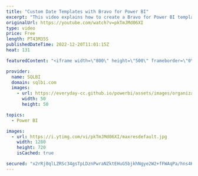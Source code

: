 ```yaml
---
title: "Custom Date Templates with Bravo for Power BI"
excerpt: "This video explains how to create a Bravo for Power BI template to customize a Date table and the related Time Intelligence measures created by the tool.\r Article and download: https://sql.bi/779793?aff=yt\r \r Bravo for Power BI: https://bravo.bi/?aff=yt\r How to learn DAX: https://www.sqlbi.com/guides/dax/?aff=yt"
originalUrl: https://youtube.com/watch?v=pkTmJMd06XI
type: video
price: Free
length: PT43M35S
publishedDateTime: 2022-12-20T11:01:15Z
heat: 131

featuredContent: "<iframe width=\"800\" height=\"500\" frameborder=\"0\" src=\"https://www.youtube.com/embed/pkTmJMd06XI\" allow=\"accelerometer; autoplay; encrypted-media; gyroscope; picture-in-picture\" allowfullscreen></iframe>"

provider:
  name: SQLBI
  domain: sqlbi.com
  images:
    - url: https://everyday-cc.github.io/powerbi/assets/images/organizations/sqlbi.com-50x50.jpg
      width: 50
      height: 50

topics:
  - Power BI

images:
  - url: https://i.ytimg.com/vi/pkTmJMd06XI/maxresdefault.jpg
    width: 1280
    height: 720
    isCached: true

secured: "x2rRj0qlLZRSc34gsTpLDznPwraNZktEHuG5bjkhNgye2W2+fFWAqPa/hns4Kqyniw1w97BjKbfEgkhAqpNwEo9Cfu+8BkGQHYrBXWB8w1vC7Dwtrz8Diy83ICRt2Mjn33hdxmDrfcA0DYmlBQzDFs4VxyL4JEIa8mfmiIfKemNIUCJ1gtSXf0hjIAXCxXVAIgKVX9V3mX7m0BIYS7kXtI1naFDvpATet5vtKk8CDCClDHpiz5zPoeOicw0E8ysAlYRZRL+sfbzUJ/DcZu9hvcM+GDYwNQ94EWc/TSS3aMkvA7/YC0xApSrUDk4wc6PAkbeG9566Y/BjyZaErlAMDayq4oaNizJXBGtJX3puAEwArDCnsiUw6PTrB6w70nQsaT3bUzdVaXI4+EZZo33+q6J8UNQ8q7ee3/0wsupegGA=;GJDAawxjSO5llsTng6YnOw=="
---
```


